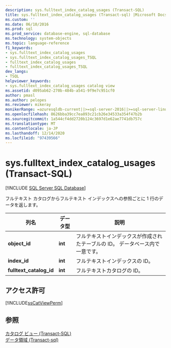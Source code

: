 ```yaml
---
description: sys.fulltext_index_catalog_usages (Transact-SQL)
title: sys.fulltext_index_catalog_usages (Transact-sql) |Microsoft Docs
ms.custom: ''
ms.date: 06/10/2016
ms.prod: sql
ms.prod_service: database-engine, sql-database
ms.technology: system-objects
ms.topic: language-reference
f1_keywords:
- sys.fulltext_index_catalog_usages
- sys.fulltext_index_catalog_usages_TSQL
- fulltext_index_catalog_usages
- fulltext_index_catalog_usages_TSQL
dev_langs:
- TSQL
helpviewer_keywords:
- sys.fulltext_index_catalog_usages catalog view
ms.assetid: d095ab62-270b-484b-a541-9f9e7c951cf0
author: pmasl
ms.author: pelopes
ms.reviewer: mikeray
monikerRange: =azuresqldb-current||>=sql-server-2016||>=sql-server-linux-2017||=azuresqldb-mi-current
ms.openlocfilehash: 8626bba39cc7ea893c21cb26e34533a354f47b2b
ms.sourcegitcommit: 1a544cf4dd2720b124c3697d1e62ae7741db757c
ms.translationtype: MT
ms.contentlocale: ja-JP
ms.lasthandoff: 12/14/2020
ms.locfileid: "97439566"
---
```

# <a name="sysfulltext_index_catalog_usages-transact-sql"></a>sys.fulltext_index_catalog_usages (Transact-SQL)
[!INCLUDE [SQL Server SQL Database](../../includes/applies-to-version/sql-asdb.md)]

  フルテキスト カタログからフルテキスト インデックスへの参照ごとに 1 行のデータを返します。    
 
|列名|データ型|説明|  
|-----------------|---------------|-----------------|  
|**object_id**|**int**|フルテキストインデックスが作成されたテーブルの ID。 データベース内で一意です。|  
|**index_id**|**int**|フルテキストインデックスの ID。|  
|**fulltext_catalog_id**|**int**|フルテキストカタログの ID。|  
  
## <a name="permissions"></a>アクセス許可  
 [!INCLUDE[ssCatViewPerm](../../includes/sscatviewperm-md.md)]  
  
## <a name="see-also"></a>参照  
 [カタログ ビュー &#40;Transact-SQL&#41;](../../relational-databases/system-catalog-views/catalog-views-transact-sql.md)   
 [データ領域 &#40;Transact-sql&#41;](../../relational-databases/system-catalog-views/data-spaces-transact-sql.md)  
  
  
